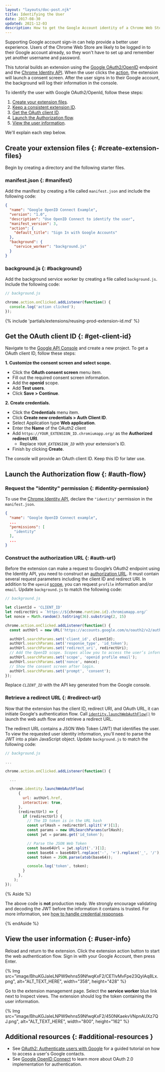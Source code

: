 ```yaml
---
layout: "layouts/doc-post.njk"
title: Identifying the User
date: 2017-08-30
updated: 2021-12-03
description: How to get the Google Account identity of a Chrome Web Store user.
---
```


Supporting Google account sign-in can help provide a better user experience. Users of the Chrome Web Store are likely to be logged in to their Google account already, so they won't have to set up and remember yet another username and password.

This tutorial builds an extension using the [Google OAuth2/OpenID][google-openid] endpoint and the [Chrome
Identity API][identity-api]. When the user clicks the [action][action], the extension will launch a consent
screen. After the user signs in to their Google account, the background will log their
information in the console.

To identify the user with Google OAuth2/OpenId, follow these steps:

1. [Create your extension files][create-files].
2. [Keep a consistent extension ID][consistent-id].
3. [Get the OAuth client ID][client-id].
4. [Launch the Authorization flow][auth-flow].
5. [View the user information][view-user-info].

We'll explain each step below.

## Create your extension files {: #create-extension-files}

Begin by creating a directory and the following starter files.

### manifest.json {: #manifest}

Add the manifest by creating a file called `manifest.json` and include the following code:

```json
{
  "name": "Google OpenID Connect Example",
  "version": "1.0",
  "description": "Use OpenID Connect to identify the user",
  "manifest_version": 3,
  "action": {
    "default_title": "Sign In with Google Accounts"
  },
  "background": {
    "service_worker": "background.js"
  }
}
```

### background.js {: #background}

Add the background service worker by creating a file called `background.js`. Include the following
code:

```javascript
// background.js

chrome.action.onClicked.addListener(function() {
  console.log('action clicked');
});
```

{% include 'partials/extensions/reusing-prod-extension-id.md' %}

## Get the OAuth client ID {: #get-client-id}

Navigate to the [Google API Console][google-console] and create a new project. To get a OAuth client
ID, follow these steps:

**1. Customize the consent screen and select scope.**
   - Click the **OAuth consent screen** menu item.
   - Fill out the required consent screen information.
   - Add the **openid** scope.
   - Add **Test users**.
   - Click **Save > Continue**.

**2. Create credentials.**
   - Click the **Credentials** menu item.
   - Click **Create new credentials > Auth Client ID**.
   - Select Application type **Web application**.
   - Enter the **Name** of the OAuth2 client
   - Add `https://YOUR_EXTENSION_ID.chromiumapp.org/` as the **Authorized redirect URI**.
     - Replace <code><var>YOUR_EXTENSION_ID</var></code> with your extension's ID.
   - Finish by clicking **Create**.

The console will provide an OAuth client ID. Keep this ID for later use.

## Launch the Authorization flow {: #auth-flow}

### Request the "identity" permission {: #identity-permission}

To use the [Chrome Identity API][identity-api], declare the `"identity"` permission in the
`manifest.json`.

```json
{
  "name": "Google OpenID Connect example",
  ...
  "permissions": [
    "identity"
  ],
  ...
}
```

### Construct the authorization URL {: #auth-url}

Before the extension can make a request to Google’s OAuth2 endpoint using the Identity API, you need
to construct an [authorization URL][auth-url]. It must contain several request parameters including
the client ID and redirect URI. In addition to the `openid` [scope][openid-scopes], you can request
`profile` information and/or `email`. Update `background.js` to match the following code:

```javascript
// background.js

let clientId = 'CLIENT_ID'
let redirectUri = `https://${chrome.runtime.id}.chromiumapp.org/`
let nonce = Math.random().toString(36).substring(2, 15)

chrome.action.onClicked.addListener(function() {
  const authUrl = new URL('https://accounts.google.com/o/oauth2/v2/auth');

  authUrl.searchParams.set('client_id', clientId);
  authUrl.searchParams.set('response_type', 'id_token');
  authUrl.searchParams.set('redirect_uri', redirectUri);
  // Add the OpenID scope. Scopes allow you to access the user’s information.
  authUrl.searchParams.set('scope', 'openid profile email');
  authUrl.searchParams.set('nonce', nonce);
  // Show the consent screen after login.
  authUrl.searchParams.set('prompt', 'consent');
});
```

Replace <code><var>CLIENT_ID</var></code> with the API key generated from the Google console.

### Retrieve a redirect URL {: #redirect-url}

Now that the extension has the client ID, redirect URI, and OAuth URL, it can initiate Google's
authentication flow. Call [`identity.launchWebAuthFlow()`][identity-webauthflow] to launch the web
auth flow and retrieve a redirect URL.

The redirect URL contains a JSON Web Token (JWT) that identifies the user. To view the requested
user identity information, you'll need to parse the JWT into a plain JavaScript object. Update
`background.js` to match the following code:

```javascript
// background.js

...

chrome.action.onClicked.addListener(function() {

  ...

  chrome.identity.launchWebAuthFlow(
      {
        url: authUrl.href,
        interactive: true,
      },
      (redirectUrl) => {
        if (redirectUrl) {
          // The ID token is in the URL hash
          const urlHash = redirectUrl.split('#')[1];
          const params = new URLSearchParams(urlHash);
          const jwt = params.get('id_token');

          // Parse the JSON Web Token
          const base64Url = jwt.split('.')[1];
          const base64 = base64Url.replace('-', '+').replace('_', '/');
          const token = JSON.parse(atob(base64));

          console.log('token', token);
        }
      },
    );
});
```

{% Aside %}

The above code is **not** production ready. We strongly encourage validating and decoding the JWT
before the information it contains is trusted. For more information, see [how to handle credential
responses][credential-responses].

{% endAside %}

## View the user information {: #user-info}

Reload and return to the extension. Click the extension action button to start the web
authentication flow. Sign in with your Google Account, then press Enter.

{% Img src="image/BhuKGJaIeLNPW9ehns59NfwqKxF2/CETlvMvFpe23QyIAq8Lx.png", alt="ALT_TEXT_HERE",
width="358", height="428" %}

Go to the extension management page. Select the **service worker** blue link next to
Inspect views. The extension should log the token containing the user information.

{% Img src="image/BhuKGJaIeLNPW9ehns59NfwqKxF2/450NKaekvVNpnAUXz7QJ.png", alt="ALT_TEXT_HERE",
width="800", height="162" %}

## Additional resources {: #additional-resources }

- See [OAuth2: Authenticate users with Google][oauth-google-contacts] for a guided tutorial on how
  to access a user's Google contacts.
- See [Google OpenID Connect][google-openid] to learn more about OAuth 2.0 implementation for
  authentication.

[action]: /docs/extensions/reference/action/
[auth-flow]: #auth-flow
[auth-url]: https://openid.net/specs/openid-connect-core-1_0.html#AuthRequest
[client-id]: #get-client-id
[consistent-id]: #keep-consistent-id
[create-files]: #create-extension-files
[credential-responses]: https://developers.google.com/identity/gsi/web/guides/handle-credential-responses-js-functions
[google-console]: https://console.developers.google.com
[google-openid]: https://developers.google.com/identity/protocols/oauth2/openid-connect
[identity-api]: /docs/extensions/reference/identity/
[identity-webauthflow]: /docs/extensions/reference/identity/#method-launchWebAuthFlow
[oauth-google-contacts]: /docs/extensions/mv3/tut_oauth/
[openid-scopes]: https://openid.net/specs/openid-connect-core-1_0.html#StandardClaims
[view-user-info]: #user-info
